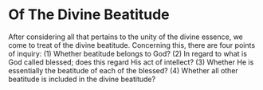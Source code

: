 # Of The Divine Beatitude

After considering all that pertains to the unity of the divine essence, we come to treat of the divine beatitude. Concerning this, there are four points of inquiry:
(1) Whether beatitude belongs to God?
(2) In regard to what is God called blessed; does this regard His act of intellect?
(3) Whether He is essentially the beatitude of each of the blessed?
(4) Whether all other beatitude is included in the divine beatitude?